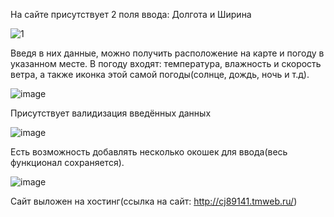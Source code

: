 На сайте присутствует 2 поля ввода: Долгота и Ширина

![1](https://user-images.githubusercontent.com/94864786/199299948-fc4db858-ac0d-4604-b520-e153c9fbf648.PNG)

Введя в них данные, можно получить расположение на карте и погоду в указанном месте. В погоду входят: температура,
влажность и скорость ветра, а также иконка этой самой погоды(солнце, дождь, ночь и т.д).

![image](https://user-images.githubusercontent.com/94864786/199300180-8626c663-1634-481d-8153-d8bbc361ee2f.png)


Присутствует валидизация введённых данных

![image](https://user-images.githubusercontent.com/94864786/199300330-684cf312-5a4a-4948-8374-6d56db0d492f.png)


Есть возможность добавлять несколько окошек для ввода(весь функционал сохраняется).

![image](https://user-images.githubusercontent.com/94864786/199300443-392f42c6-c7b5-4041-85ff-f1733e28b764.png)

Сайт выложен на хостинг(ссылка на сайт: http://cj89141.tmweb.ru/)
